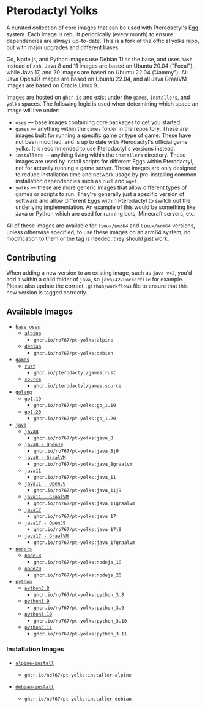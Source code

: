 # Pterodactyl Yolks

A curated collection of core images that can be used with Pterodactyl's Egg system. Each image is rebuilt
periodically (every month) to ensure dependencies are always up-to-date. This is a fork of the official yolks repo, but 
with major upgrades and different bases. 

Go, Node.js, and Python images use Debian 11 as the base, and uses `bash` instead of `ash`. Java 8 and 11 images are based on Ubuntu 20.04 ("Focal"), while Java 17, and 20 images are based on Ubuntu 22.04 ("Jammy"). All Java OpenJ9 images are based on Ubuntu 22.04, and all Java GraalVM images are based on Oracle Linux 9.

Images are hosted on `ghcr.io` and exist under the `games`, `installers`, and `yolks` spaces. The following logic
is used when determining which space an image will live under:

* `oses` — base images containing core packages to get you started.
* `games` — anything within the `games` folder in the repository. These are images built for running a specific game
or type of game. These have not been modified, and is up to date with Pterodactyl's official game yolks. It is recommended to use Pterodactyl's versions instead.
* `installers` — anything living within the `installers` directory. These images are used by install scripts for different
Eggs within Pterodactyl, not for actually running a game server. These images are only designed to reduce installation time
and network usage by pre-installing common installation dependencies such as `curl` and `wget`.
* `yolks` — these are more generic images that allow different types of games or scripts to run. They're generally just
a specific version of software and allow different Eggs within Pterodactyl to switch out the underlying implementation. An
example of this would be something like Java or Python which are used for running bots, Minecraft servers, etc.

All of these images are available for `linux/amd64` and `linux/arm64` versions, unless otherwise specified, to use
these images on an arm64 system, no modification to them or the tag is needed, they should just work.


## Contributing

When adding a new version to an existing image, such as `java v42`, you'd add it within a child folder of `java`, so
`java/42/Dockerfile` for example. Please also update the correct `.github/workflows` file to ensure that this new version
is tagged correctly.

## Available Images

* [`base oses`](https://github.com/No767/pt-yolks/tree/master/oses)
  * [`alpine`](https://github.com/No767/pt-yolks/tree/master/oses/alpine)
    * `ghcr.io/no767/pt-yolks:alpine`
  * [`debian`](https://github.com/No767/pt-yolks/tree/master/oses/debian)
    * `ghcr.io/no767/pt-yolks:debian`
* [`games`](https://github.com/pterodactyl/yolks/tree/master/games)
  * [`rust`](https://github.com/pterodactyl/yolks/tree/master/games/rust)
    * `ghcr.io/pterodactyl/games:rust`
  * [`source`](https://github.com/pterodactyl/yolks/tree/master/games/source)
    * `ghcr.io/pterodactyl/games:source`
* [`golang`](https://github.com/No767/pt-yolks/tree/master/go)
  * [`go1.19`](https://github.com/No767/pt-yolks/tree/master/go/1.19)
    * `ghcr.io/no767/pt-yolks:go_1.19`
  * [`go1.20`](https://github.com/No767/pt-yolks/tree/master/go/1.20)
    * `ghcr.io/no767/pt-yolks:go_1.20`
* [`java`](https://github.com/No767/pt-yolks/tree/master/java)
  * [`java8`](https://github.com/No767/pt-yolks/tree/master/java/8)
    * `ghcr.io/no767/pt-yolks:java_8`
  * [`java8 - OpenJ9`](https://github.com/No767/pt-yolks/tree/master/java/8j9)
    * `ghcr.io/no767/pt-yolks:java_8j9`
  * [`java8 - GraalVM`](https://github.com/No767/pt-yolks/tree/master/java/8graalvm)
    * `ghcr.io/no767/pt-yolks:java_8graalvm`
  * [`java11`](https://github.com/No767/pt-yolks/tree/master/java/11)
    * `ghcr.io/no767/pt-yolks:java_11`
  * [`java11 - OpenJ9`](https://github.com/No767/pt-yolks/tree/master/java/11j9)
    * `ghcr.io/no767/pt-yolks:java_11j9`
  * [`java11 - GraalVM`](https://github.com/No767/pt-yolks/tree/master/java/11graalvm)
    * `ghcr.io/no767/pt-yolks:java_11graalvm`
  * [`java17`](https://github.com/No767/pt-yolks/tree/master/java/17)
    * `ghcr.io/no767/pt-yolks:java_17`
  * [`java17 - OpenJ9`](https://github.com/No767/pt-yolks/tree/master/java/17j9)
    * `ghcr.io/no767/pt-yolks:java_17j9`
  * [`java17 - GraalVM`](https://github.com/No767/pt-yolks/tree/master/java/17graalvm)
    * `ghcr.io/no767/pt-yolks:java_17graalvm`
* [`nodejs`](https://github.com/No767/pt-yolks/tree/master/nodejs)
  * [`node18`](https://github.com/No767/pt-yolks/tree/master/nodejs/18)
    * `ghcr.io/no767/pt-yolks:nodejs_18`
  * [`node20`](https://github.com/No767/pt-yolks/tree/master/nodejs/20)
    * `ghcr.io/no767/pt-yolks:nodejs_20`
* [`python`](https://github.com/No767/pt-yolks/tree/master/python)
  * [`python3.8`](https://github.com/No767/pt-yolks/tree/master/python/3.8)
    * `ghcr.io/no767/pt-yolks:python_3.8`
  * [`python3.9`](https://github.com/No767/pt-yolks/tree/master/python/3.9)
    * `ghcr.io/no767/pt-yolks:python_3.9`
  * [`python3.10`](https://github.com/No767/pt-yolks/tree/master/python/3.10)
    * `ghcr.io/no767/pt-yolks:python_3.10`
  * [`python3.11`](https://github.com/No767/pt-yolks/tree/master/python/3.11)
    * `ghcr.io/no767/pt-yolks:python_3.11`

### Installation Images

* [`alpine-install`](https://github.com/no767/pt-yolks/tree/master/installers/alpine)
  * `ghcr.io/no767/pt-yolks:installer-alpine`

* [`debian-install`](https://github.com/no767/pt-yolks/tree/master/installers/debian)
  * `ghcr.io/no767/pt-yolks:installer-debian`
